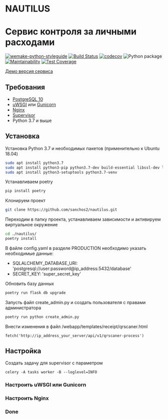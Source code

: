 
# NAUTILUS

# Сервис контроля за личными расходами

[![wemake-python-styleguide](https://img.shields.io/badge/style-wemake-000000.svg)](https://github.com/wemake-services/wemake-python-styleguide)
[![Build Status](https://travis-ci.org/sanchos2/nautilus.svg?branch=master)](https://travis-ci.org/sanchos2/nautilus)
[![codecov](https://codecov.io/gh/sanchos2/nautilus/branch/master/graph/badge.svg)](https://codecov.io/gh/sanchos2/nautilus)
![Python package](https://github.com/sanchos2/nautilus/workflows/Python%20package/badge.svg)
[![Maintainability](https://api.codeclimate.com/v1/badges/a03b307b105a308b8673/maintainability)](https://codeclimate.com/github/sanchos2/nautilus/maintainability)
[![Test Coverage](https://api.codeclimate.com/v1/badges/a03b307b105a308b8673/test_coverage)](https://codeclimate.com/github/sanchos2/nautilus/test_coverage)

[Демо версия сервиса](https://nautilus.com.ru)

## Требования

- [PostgreSQL 10](https://www.postgresql.org/)
- [uWSGI](https://uwsgi-docs.readthedocs.io/en/latest/) или [Gunicorn](https://gunicorn.org/)
- [Nginx](https://nginx.org/)
- [Supervisor](http://supervisord.org/)
- Python 3.7 и выше

## Установка

Установка Python 3.7 и необходимых пакетов (применительно к Ubuntu 18.04)

```bash
sudo apt install python3.7
sudo apt install python3-pip python3.7-dev build-essential libssl-dev libffi-dev
sudo apt install python3-setuptools python3.7-venv
```

Устанавливаем poetry

```bash
pip install poetry
```

Клонируем проект

```bash
git clone https://github.com/sanchos2/nautilus.git
```

Переходим в папку проекта, устанавливаем зависимости и активируем виртуальное окружение

```bash
cd ./nautilus/
poetry install
```

В файле config.yaml в разделе PRODUCTION необходимо указать необходимые данные:

- SQLALCHEMY_DATABASE_URI: 'postgresql://user:password@ip_address:5432/database'
- SECRET_KEY: 'super_secret_key'

Обновить базу данных

```bash
poetry run flask db upgrade
```

Запусть файл create_admin.py и создать пользователя с правами администратора

```bash
poetry run python create_admin.py
```

Внести изменения в файл /webapp/templates/receipt/qrscaner.html

```
fetch('http://ip_address_your_server/api/v1/qrscaner-process')
```

## Настройка

Создать задачу для supervisor c параметром

```
celery -A tasks worker -B --loglevel=INFO
```

### Настроить uWSGI или Gunicorn

### Настроить Nginx

### Done


